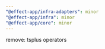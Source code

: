 ```yaml
---
"@effect-app/infra-adapters": minor
"@effect-app/infra": minor
"@effect-app/core": minor
---
```


remove: tsplus operators
